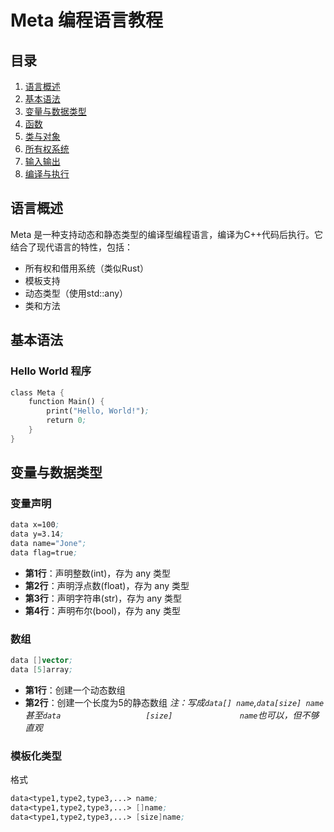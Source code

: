 # Meta 编程语言教程

## 目录
1. [语言概述](#语言概述)
2. [基本语法](#基本语法) 
3. [变量与数据类型](#变量与数据类型)
4. [函数](#函数)
5. [类与对象](#类与对象)
6. [所有权系统](#所有权系统)
7. [输入输出](#输入输出)
8. [编译与执行](#编译与执行)

## 语言概述

Meta 是一种支持动态和静态类型的编译型编程语言，编译为C++代码后执行。它结合了现代语言的特性，包括：

- 所有权和借用系统（类似Rust）
- 模板支持  
- 动态类型（使用std::any）
- 类和方法

## 基本语法

### Hello World 程序

```meta
class Meta {
    function Main() {
        print("Hello, World!");
        return 0;
    }
}
```
## 变量与数据类型
### 变量声明
```meta
data x=100;
data y=3.14;
data name="Jone";
data flag=true;
```
- **第1行**：声明整数(int)，存为 any 类型
- **第2行**：声明浮点数(float)，存为 any 类型
- **第3行**：声明字符串(str)，存为 any 类型
- **第4行**：声明布尔(bool)，存为 any 类型

### 数组
```meta
data []vector;
data [5]array;
```
- **第1行**：创建一个动态数组
- **第2行**：创建一个长度为5的静态数组
*注：写成`data[] name`,`data[size] name`甚至`data                   [size]               name`也可以，但不够直观*

### 模板化类型
格式
```meta
data<type1,type2,type3,...> name;
data<type1,type2,type3,...> []name;
data<type1,type2,type3,...> [size]name;
```